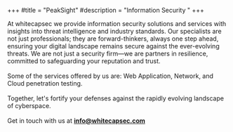 +++
#title = "PeakSight"
#description = "Information Security "
+++


At whitecapsec we provide information security solutions and services with insights into threat intelligence and industry standards. Our specialists are not just professionals; they are forward-thinkers, always one step ahead, ensuring your digital landscape remains secure against the ever-evolving threats. We are not just a security firm—we are partners in resilience, committed to safeguarding your reputation and trust.<br>
<br>
Some of the services offered by us are: Web Application, Network, and Cloud penetration testing.
<br>
<br>
Together, let's fortify your defenses against the rapidly evolving landscape of cyberspace.<br>
<br>
Get in touch with us at **info@whitecapsec.com**